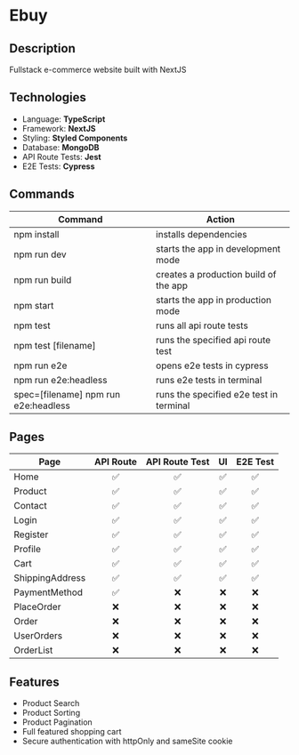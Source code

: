# Ebuy

## Description

Fullstack e-commerce website built with NextJS

## Technologies

- Language: **TypeScript**
- Framework: **NextJS**
- Styling: **Styled Components**
- Database: **MongoDB**
- API Route Tests: **Jest**
- E2E Tests: **Cypress**

## Commands

| Command                              | Action                                  |
| ------------------------------------ | --------------------------------------- |
| npm install                          | installs dependencies                   |
| npm run dev                          | starts the app in development mode      |
| npm run build                        | creates a production build of the app   |
| npm start                            | starts the app in production mode       |
| npm test                             | runs all api route tests                |
| npm test [filename]                  | runs the specified api route test       |
| npm run e2e                          | opens e2e tests in cypress              |
| npm run e2e:headless                 | runs e2e tests in terminal              |
| spec=[filename] npm run e2e:headless | runs the specified e2e test in terminal |

## Pages

| Page            | API Route | API Route Test | UI  | E2E Test |
| --------------- | :-------: | :------------: | :-: | :------: |
| Home            |    ✅     |       ✅       | ✅  |    ✅    |
| Product         |    ✅     |       ✅       | ✅  |    ✅    |
| Contact         |    ✅     |       ✅       | ✅  |    ✅    |
| Login           |    ✅     |       ✅       | ✅  |    ✅    |
| Register        |    ✅     |       ✅       | ✅  |    ✅    |
| Profile         |    ✅     |       ✅       | ✅  |    ✅    |
| Cart            |    ✅     |       ✅       | ✅  |    ✅    |
| ShippingAddress |    ✅     |       ✅       | ✅  |    ✅    |
| PaymentMethod   |    ✅     |       ❌       | ❌  |    ❌    |
| PlaceOrder      |    ❌     |       ❌       | ❌  |    ❌    |
| Order           |    ❌     |       ❌       | ❌  |    ❌    |
| UserOrders      |    ❌     |       ❌       | ❌  |    ❌    |
| OrderList       |    ❌     |       ❌       | ❌  |    ❌    |

## Features

- Product Search
- Product Sorting
- Product Pagination
- Full featured shopping cart
- Secure authentication with httpOnly and sameSite cookie
